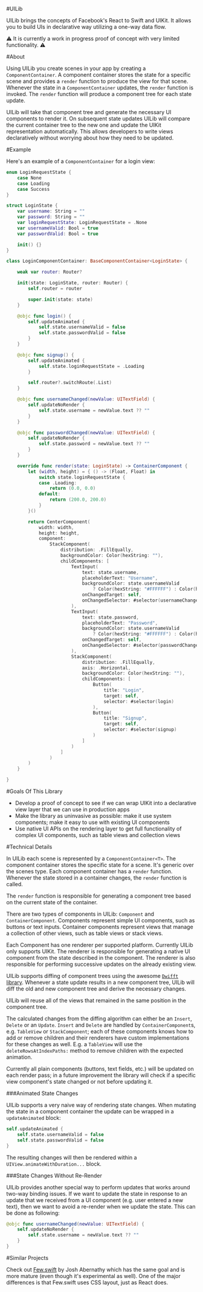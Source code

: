 #UILib

UILib brings the concepts of Facebook's React to Swift and UIKit. It allows you to build UIs in declarative way utilizing
a one-way data flow.

⚠️ It is currently a work in progress proof of concept with very limited functionality. ⚠️

#About

Using UILib you create scenes in your app by creating a `ComponentContainer`. A component container stores the state for a specific scene
and provides a `render` function to produce the view for that scene. Whenever the state in a `ComponentContainer` updates, the `render` function is invoked.
The `render` function will produce a component tree for each state update.

UILib will take that component tree and generate the necessary UI components to render it. On subsequent state updates UILib will compare the current container tree to the
new one and update the UIKit representation automatically. This allows developers to write views declaratively without worrying about how they need to be updated.


#Example

Here's an example of a `ComponentContainer` for a login view:

```swift
enum LoginRequestState {
    case None
    case Loading
    case Success
}

struct LoginState {
    var username: String = ""
    var password: String = ""
    var loginRequestState: LoginRequestState = .None
    var usernameValid: Bool = true
    var passwordValid: Bool = true

    init() {}
}

class LoginComponentContainer: BaseComponentContainer<LoginState> {

    weak var router: Router?

    init(state: LoginState, router: Router) {
        self.router = router

        super.init(state: state)
    }

    @objc func login() {
        self.updateAnimated {
            self.state.usernameValid = false
            self.state.passwordValid = false
        }
    }

    @objc func signup() {
        self.updateAnimated {
            self.state.loginRequestState = .Loading
        }

        self.router?.switchRoute(.List)
    }

    @objc func usernameChanged(newValue: UITextField) {
        self.updateNoRender {
            self.state.username = newValue.text ?? ""
        }
    }

    @objc func passwordChanged(newValue: UITextField) {
        self.updateNoRender {
            self.state.password = newValue.text ?? ""
        }
    }

    override func render(state: LoginState) -> ContainerComponent {
        let (width, height) = { () -> (Float, Float) in
            switch state.loginRequestState {
            case .Loading:
                return (0.0, 0.0)
            default:
                return (200.0, 200.0)
            }
        }()

        return CenterComponent(
            width: width,
            height: height,
            component:
                StackComponent(
                    distribution: .FillEqually,
                    backgroundColor: Color(hexString: ""),
                    childComponents: [
                        TextInput(
                            text: state.username,
                            placeholderText: "Username",
                            backgroundColor: state.usernameValid
                                ? Color(hexString: "#FFFFFF") : Color(hexString: "#FF0000"),
                            onChangedTarget: self,
                            onChangedSelector: #selector(usernameChanged)
                        ),
                        TextInput(
                            text: state.password,
                            placeholderText: "Password",
                            backgroundColor: state.usernameValid
                                ? Color(hexString: "#FFFFFF") : Color(hexString: "#FF0000"),
                            onChangedTarget: self,
                            onChangedSelector: #selector(passwordChanged)
                        ),
                        StackComponent(
                            distribution: .FillEqually,
                            axis: .Horizontal,
                            backgroundColor: Color(hexString: ""),
                            childComponents: [
                                Button(
                                    title: "Login",
                                    target: self,
                                    selector: #selector(login)
                                ),
                                Button(
                                    title: "Signup",
                                    target: self,
                                    selector: #selector(signup)
                                )
                            ]
                        )
                    ]
                )
        )
    }

}
```

#Goals Of This Library

- Develop a proof of concept to see if we can wrap UIKit into a declarative view layer that we can use in production apps
- Make the library as uninvasive as possible: make it use system components; make it easy to use with existing UI components
- Use native UI APIs on the rendering layer to get full functionality of complex UI components, such as table views and collection views

#Technical Details

In UILib each scene is represented by a `ComponentContainer<T>`. The component container stores the specific state for a scene. It's generic over the scenes type.
Each component container has a `render` function. Whenever the state stored in a container changes, the `render` function is called. 

The `render` function is responsible for generating a component tree based on the current state of the container.

There are two types of components in UILib: `Component` and `ContainerComponent`. Components represent simple UI components, such as buttons or text inputs.
Container components represent views that manage a collection of other views, such as table views or stack views.

Each Component has one renderer per supported platform. Currently UILib only supports UIKit. The renderer is responsible for generating a native UI component from the state
described in the component. The renderer is also responsible for performing successive updates on the already existing view.

UILib supports diffing of component trees using the awesome [`Dwifft` library](https://github.com/jflinter/Dwifft). Whenever a state update
results in a new component tree, UILib will diff the old and new component tree and derive the necessary changes.

UILib will reuse all of the views that remained in the same position in the component tree. 

The calculated changes from the diffing algorithm  can either be an `Insert`, `Delete` or an `Update`. `Insert` and `Delete` are handled by `ContainerComponent`s, e.g. `TableView` or `StackComponent`; each of these components knows how to add or remove children and their renderers have custom implementations for these changes as well. E.g. a `TableView` will use the `deleteRowsAtIndexPaths:` method to remove children with the expected animation.

Currently all plain components (buttons, text fields, etc.) will be updated on each render pass; in a future improvement the library will check if a specific view component's state changed or not before updating it.

###Animated State Changes

UILib supports a very naive way of rendering state changes. When mutating the state in a component container the update can be wrapped in a `updateAnimated` block:

```swift
self.updateAnimated {
	self.state.usernameValid = false
	self.state.passwordValid = false
}
```
The resulting changes will then be rendered within a `UIView.animateWithDuration...` block.

###State Changes Without Re-Render

UILib provides another special way to perform updates that works around two-way binding issues. If we want to update the state in response to an update that we received from a UI component (e.g. user entered a new text), then we want to avoid a re-render when we update the state. This can be done as following:

```swift
@objc func usernameChanged(newValue: UITextField) {
    self.updateNoRender {
        self.state.username = newValue.text ?? ""
    }
}
```

#Similar Projects

Check out [Few.swift](https://github.com/joshaber/Few.swift) by Josh Abernathy which has the same goal and is more mature (even though it's experimental as well). One of the major differences is that Few.swift uses CSS layout, just as React does.